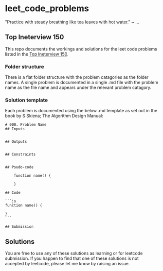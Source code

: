 # leet_code_problems

"Practice with steady breathing like tea leaves with hot water." ~ ...

## Top Ineterview 150

This repo documents the workings and solutions for the leet code problems listed in the [Top Ineterview 150](https://leetcode.com/studyplan/top-interview-150/).

### Folder structure

There is a flat folder structure with the problem catagories as the folder names. A single problem is documented in a single .md file with the problem name as the file name and appears under the relevant problem catagory.

### Solution template

Each problem is documented using the below .md template as set out in the book by S Skiena; The Algorithm Design Manual:

    # 000. Problem Name
    ## Inputs


    ## Outputs

    
    ## Constraints

    
    ## Psudo-code

        function name() {

        }

    ## Code

    ```js
    function name() {

    }
    ```

    ## Submission

## Solutions

You are free to use any of these solutions as learning or for leetcode submission. If you happen to find that one of these solutions is not accepted by leetcode, please let me know by raising an issue.



